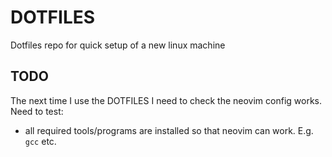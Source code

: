 # DOTFILES
Dotfiles repo for quick setup of a new linux machine

## TODO

The next time I use the DOTFILES I need to check the neovim config works. Need to test:

- all required tools/programs are installed so that neovim can work. E.g. `gcc` etc. 

